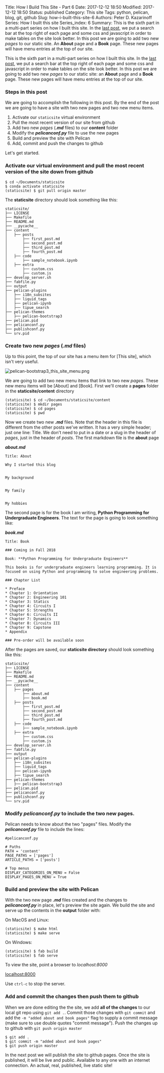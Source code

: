 Title: How I Build This Site - Part 6
Date: 2017-12-12 18:50
Modified: 2017-12-12 18:50
Status: published
Category: This site
Tags: python, pelican, blog, git, github
Slug: how-i-built-this-site-6
Authors: Peter D. Kazarinoff
Series: How I built this site
Series_index: 6
Summary: This is the sixth part in a multi-part series on how I built this site. In the [last post]({filename}how_I_built_this_site5.md), we put a search bar at the top right of each page and some css and javascript in order to make tables on the site look better. In this post we are going to add two new _pages_ to our static site. An **About** page and a **Book** page. These new pages will have menu entries at the top of our site.

This is the sixth part in a multi-part series on how I built this site. In the [last post]({filename}how_I_built_this_site5.md), we put a search bar at the top right of each page and some css and javascript in order to make tables on the site look better. In this post we are going to add two new _pages_ to our static site: an **About** page and a **Book** page. These new pages will have menu entries at the top of our site.


### Steps in this post

We are going to accomplish the following in this post. By the end of the post we are going to have a site with two new pages and two new menu items.

1. Activate our ```staticsite``` virtual environment
2. Pull the most recent version of our site from github
3. Add two new _pages_  (**_.md_** files) to our **content** folder
4. Modify the **_pelicanconf.py_** file to use the new pages
5. Build and preview the site with Pelican
6. Add, commit and push the changes to github


Let's get started.


### Activate our virtual environment and pull the most recent version of the site down from github


```text
$ cd ~/Documents/staticsite
$ conda activate staticsite
(staticsite) $ git pull origin master
```

The **staticsite** directory should look something like this:

```text
staticsite/
├── LICENSE
├── Makefile
├── README.md
├── __pycache__
├── content
│   ├── posts
│       ├── first_post.md
│       ├── second_post.md
│       ├── third_post.md
│       ├── fourth_post.md
│   ├── code
│       ├── sample_notebook.ipynb
│   ├── extra
│       ├── custom.css
│       ├── custom.js
├── develop_server.sh
├── fabfile.py
├── output
├── pelican-plugins
│   ├── i18n_subsites
│   ├── liquid_tags
│   ├── pelican-ipynb
│   ├── tipue_search
├── pelican-themes
│   ├── pelican-bootstrap3
├── pelican.pid
├── pelicanconf.py
├── publishconf.py
└── srv.pid
```

### Create two new _pages_ (**_.md_** files)

Up to this point, the top of our site has a menu item for [This site], which isn't very useful.  

![pelican-bootstrap3_this_site_menu.png]({filename}/images/pelican-bootstrap3_this_site_menu.png)

We are going to add two new menu items that link to two new _pages_. These new menu items will be [About] and [Book]. First we'll create a **pages** folder in the **staticsite/content** directory

```text
(staticsite) $ cd ~/Documents/staticsite/content
(staticsite) $ mkdir pages
(staticsite) $ cd pages
(staticsite) $ pwd
```
Now we create two new **_.md_** files. Note that the header in this file is different from the other posts we've written. It has a very simple header; just one line: Title. We don't need to put in a date or a slug in the header of _pages_, just in the header of _posts_. The first markdown file is the **about** page

**_about.md_**
```text
Title: About

Why I started this blog


My background


My family


My hobbies
```

The second page is for the book I am writing, **Python Programming for Undergraduate Engineers**. The text for the page is going to look something like:

**_book.md_**
```text
Title: Book

### Coming in Fall 2018

Book: **Python Programming for Undergraduate Engineers**

This books is for undergraduate engineers learning programming. It is focused on using Python and programming to solve engineering problems. 

### Chapter List

* Preface
* Chapter 1: Orientation
* Chapter 2: Engineering 101
* Chapter 3: Statics
* Chapter 4: Circuits I
* Chapter 5: Strengths
* Chapter 6: Circuits II
* Chapter 7: Dynamics
* Chapter 8: Circuits III
* Chapter 9: Capstone
* Appendix

### Pre-order will be available soon
```

After the pages are saved, our **staticsite directory** should look something like this:

```text
staticsite/
├── LICENSE
├── Makefile
├── README.md
├── __pycache__
├── content
│   ├── pages
│       ├── about.md
│       ├── book.md
│   ├── posts
│       ├── first_post.md
│       ├── second_post.md
│       ├── third_post.md
│       ├── fourth_post.md
│   ├── code
│       ├── sample_notebook.ipynb
│   ├── extra
│       ├── custom.css
│       ├── custom.js
├── develop_server.sh
├── fabfile.py
├── output
├── pelican-plugins
│   ├── i18n_subsites
│   ├── liquid_tags
│   ├── pelican-ipynb
│   ├── tipue_search
├── pelican-themes
│   ├── pelican-bootstrap3
├── pelican.pid
├── pelicanconf.py
├── publishconf.py
└── srv.pid
```


### Modify **_pelicanconf.py_** to include the two new pages.

Pelican needs to know about the two "pages" files. Modify the **_pelicanconf.py_** file to include the lines:

```text
#pelicanconf.py

# Paths
PATH = 'content'
PAGE_PATHS = ['pages']
ARTICLE_PATHS = ['posts']

# Top menus
DISPLAY_CATEGORIES_ON_MENU = False
DISPLAY_PAGES_ON_MENU = True
```

### Build and preview the site with Pelican

With the two new page **_.md_** files created and the changes to **_pelicanconf.py_** in place, let's preview the site again.  We build the site and serve up the contents in the **output** folder with:

On MacOS and Linux:

```text
(staticsite) $ make html
(staticsite) $ make serve
```

On Windows:

```text
(staticsite) $ fab build
(staticsite) $ fab serve
```

To view the site, point a browser to _localhost:8000_

[localhost:8000](localhost:8000)

Use ```ctrl-c``` to stop the server.

### Add and commit the changes then push them to github

When we are done editing the the site, we add **all of the changes** to our local git repo using ```git add .```. Commit those changes with ```git commit``` and add the ``` -m "added about and book pages" ``` flag to supply a commit message (make sure to use double quotes "commit message"). Push the changes up to github with ```git push origin master```

```text
$ git add .
$ git commit -m "added about and book pages"
$ git push origin master
```

In the next post we will publish the site to github pages. Once the site is published, it will be live and public. Available to any one with an internet connection. An actual, real, published, live static site!
